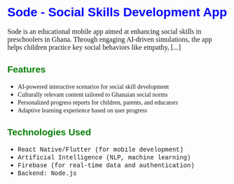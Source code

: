 <h1 style="font-family: Arial; color: blue;">Sode - Social Skills Development App</h1>

<p style="font-family: Georgia; font-size: 16px;">Sode is an educational mobile app aimed at enhancing social skills in preschoolers in Ghana. Through engaging AI-driven simulations, the app helps children practice key social behaviors like empathy, [...]</p>

<h2 style="font-family: Arial; color: green;">Features</h2>
<ul>
 <li><span style="font-family: Verdana; font-size: 14px;">AI-powered interactive scenarios for social skill development</span></li>
 <li><span style="font-family: Verdana; font-size: 14px;">Culturally relevant content tailored to Ghanaian social norms</span></li>
 <li><span style="font-family: Verdana; font-size: 14px;">Personalized progress reports for children, parents, and educators</span></li>
 <li><span style="font-family: Verdana; font-size: 14px;">Adaptive learning experience based on user progress</span></li>
</ul>

<h2 style="font-family: Arial; color: green;">Technologies Used</h2>
<ul>
 <li><span style="font-family: Courier; font-size: 14px;">React Native/Flutter (for mobile development)</span></li>
 <li><span style="font-family: Courier; font-size: 14px;">Artificial Intelligence (NLP, machine learning)</span></li>
 <li><span style="font-family: Courier; font-size: 14px;">Firebase (for real-time data and authentication)</span></li>
 <li><span style="font-family: Courier; font-size: 14px;">Backend: Node.js</span></li>
</ul>
 
